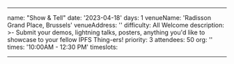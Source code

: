 ---

name: "Show & Tell"
date: '2023-04-18'
days: 1
venueName: 'Radisson Grand Place, Brussels'
venueAddress: ''
difficulty: All Welcome
description: >-
  Submit your demos, lightning talks, posters, anything you'd like to showcase to your fellow IPFS Thing-ers!
priority: 3
attendees: 50
org: ''
times: '10:00AM - 12:30 PM'
timeslots:


---